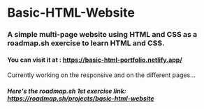 # Basic-HTML-Website
### A simple multi-page website using HTML and CSS as a roadmap.sh exercise to learn HTML and CSS.
#### You can visit it at : https://basic-html-portfolio.netlify.app/
Currently working on the responsive and on the different pages...

##### Here's the roadmap.sh 1st exercise link: https://roadmap.sh/projects/basic-html-website
